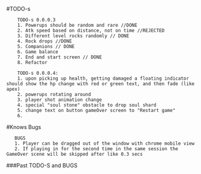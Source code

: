 

#TODO-s


        TODO-s 0.0.0.3
        1. Powerups should be random and rare //DONE
        2. Atk speed based on distance, not on time //REJECTED
        3. Different level rocks randomly // DONE
        4. Rock drops //DONE
        5. Companions // DONE
        6. Game balance
        7. End and start screen // DONE
        8. Refactor
        
        TODO-s 0.0.0.4:
        1. upon picking up health, getting damaged a floating indicator should show the hp change with red or green text, and then fade (like apex)
        2. powerups rotating around
        3. player shot animation change
        4. special "soul stone" obstacle to drop soul shard
        5. change text on button gameOver screen to "Restart game"
        6. 
        
        

#Knows Bugs

       BUGS
       1. Player can be dragged out of the window with chrome mobile view
       2. If playing in for the second time in the same session the GameOver scene will be skipped after like 0.3 secs
       
###Past TODO-S and BUGS


       
   